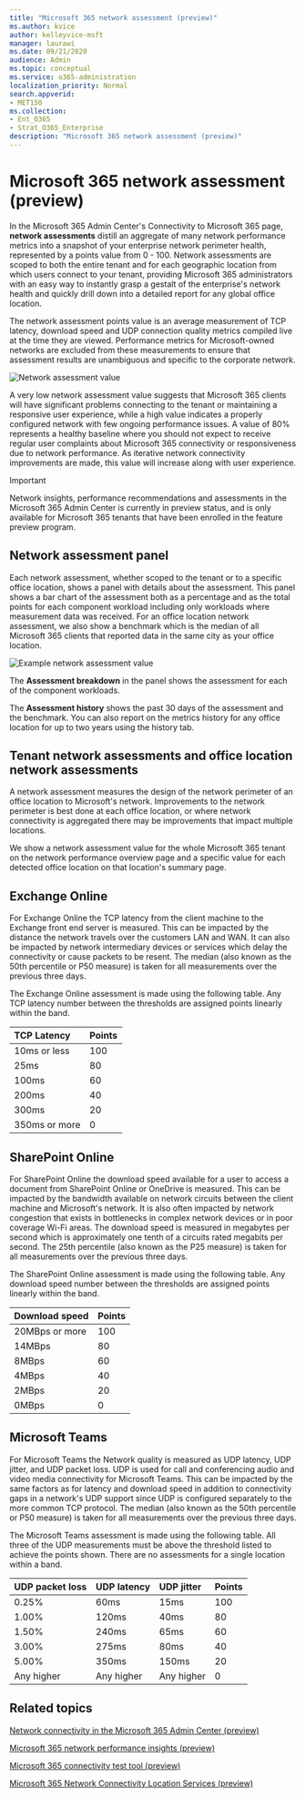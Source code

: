 ```yaml
---
title: "Microsoft 365 network assessment (preview)"
ms.author: kvice
author: kelleyvice-msft
manager: laurawi
ms.date: 09/21/2020
audience: Admin
ms.topic: conceptual
ms.service: o365-administration
localization_priority: Normal
search.appverid:
- MET150
ms.collection:
- Ent_O365
- Strat_O365_Enterprise
description: "Microsoft 365 network assessment (preview)"
---
```


# Microsoft 365 network assessment (preview)

In the Microsoft 365 Admin Center's Connectivity to Microsoft 365 page, **network assessments** distill an aggregate of many network performance metrics into a snapshot of your enterprise network perimeter health, represented by a points value from 0 - 100. Network assessments are scoped to both the entire tenant and for each geographic location from which users connect to your tenant, providing Microsoft 365 administrators with an easy way to instantly grasp a gestalt of the enterprise's network health and quickly drill down into a detailed report for any global office location.

The network assessment points value is an average measurement of TCP latency, download speed and UDP connection quality metrics compiled live at the time they are viewed. Performance metrics for Microsoft-owned networks are excluded from these measurements to ensure that assessment results are unambiguous and specific to the corporate network.

![Network assessment value](../media/m365-mac-perf/m365-mac-perf-overview-score-top.png)

A very low network assessment value suggests that Microsoft 365 clients will have significant problems connecting to the tenant or maintaining a responsive user experience, while a high value indicates a properly configured network with few ongoing performance issues. A value of 80% represents a healthy baseline where you should not expect to receive regular user complaints about Microsoft 365 connectivity or responsiveness due to network performance. As iterative network connectivity improvements are made, this value will increase along with user experience.

>[!IMPORTANT]
>Network insights, performance recommendations and assessments in the Microsoft 365 Admin Center is currently in preview status, and is only available for Microsoft 365 tenants that have been enrolled in the feature preview program.

## Network assessment panel

Each network assessment, whether scoped to the tenant or to a specific office location, shows a panel with details about the assessment. This panel shows a bar chart of the assessment both as a percentage and as the total points for each component workload including only workloads where measurement data was received. For an office location network assessment, we also show a benchmark which is the median of all Microsoft 365 clients that reported data in the same city as your office location.

![Example network assessment value](../media/m365-mac-perf/m365-mac-perf-overview-score.png)

The **Assessment breakdown** in the panel shows the assessment for each of the component workloads.

The **Assessment history** shows the past 30 days of the assessment and the benchmark. You can also report on the metrics history for any office location for up to two years using the history tab.

## Tenant network assessments and office location network assessments

A network assessment measures the design of the network perimeter of an office location to Microsoft's network. Improvements to the network perimeter is best done at each office location, or where network connectivity is aggregated there may be improvements that impact multiple locations.

We show a network assessment value for the whole Microsoft 365 tenant on the network performance overview page and a specific value for each detected office location on that location's summary page.

## Exchange Online

For Exchange Online the TCP latency from the client machine to the Exchange front end server is measured. This can be impacted by the distance the network travels over the customers LAN and WAN. It can also be impacted by network intermediary devices or services which delay the connectivity or cause packets to be resent. The median (also known as the 50th percentile or P50 measure) is taken for all measurements over the previous three days.

The Exchange Online assessment is made using the following table. Any TCP latency number between the thresholds are assigned points linearly within the band.

| TCP Latency   | Points |
| :------------ | :----- |
| 10ms or less  | 100    |
| 25ms          | 80     |
| 100ms         | 60     |
| 200ms         | 40     |
| 300ms         | 20     |
| 350ms or more | 0      |

## SharePoint Online

For SharePoint Online the download speed available for a user to access a document from SharePoint Online or OneDrive is measured. This can be impacted by the bandwidth available on network circuits between the client machine and Microsoft's network. It is also often impacted by network congestion that exists in bottlenecks in complex network devices or in poor coverage Wi-Fi areas. The download speed is measured in megabytes per second which is approximately one tenth of a circuits rated megabits per second. The 25th percentile (also known as the P25 measure) is taken for all measurements over the previous three days.

The SharePoint Online assessment is made using the following table. Any download speed number between the thresholds are assigned points linearly within the band.

| Download speed | Points |
| :------------- | :----- |
| 20MBps or more | 100    |
| 14MBps         | 80     |
| 8MBps          | 60     |
| 4MBps          | 40     |
| 2MBps          | 20     |
| 0MBps          | 0      |

## Microsoft Teams

For Microsoft Teams the Network quality is measured as UDP latency, UDP jitter, and UDP packet loss. UDP is used for call and conferencing audio and video media connectivity for Microsoft Teams. This can be impacted by the same factors as for latency and download speed in addition to connectivity gaps in a network's UDP support since UDP is configured separately to the more common TCP protocol. The median (also known as the 50th percentile or P50 measure) is taken for all measurements over the previous three days. 

The Microsoft Teams assessment is made using the following table. All three of the UDP measurements must be above the threshold listed to achieve the points shown. There are no assessments for a single location within a band.

| UDP packet loss | UDP latency | UDP jitter | Points |
| :-------------- | :---------- | :--------- | :----- |
| 0.25%           | 60ms        | 15ms       | 100    |
| 1.00%           | 120ms       | 40ms       | 80     |
| 1.50%           | 240ms       | 65ms       | 60     |
| 3.00%           | 275ms       | 80ms       | 40     |
| 5.00%           | 350ms       | 150ms      | 20     |
| Any higher      | Any higher  | Any higher | 0      |

## Related topics

[Network connectivity in the Microsoft 365 Admin Center (preview)](office-365-network-mac-perf-overview.md)

[Microsoft 365 network performance insights (preview)](office-365-network-mac-perf-insights.md)

[Microsoft 365 connectivity test tool (preview)](office-365-network-mac-perf-onboarding-tool.md)

[Microsoft 365 Network Connectivity Location Services (preview)](office-365-network-mac-location-services.md)
